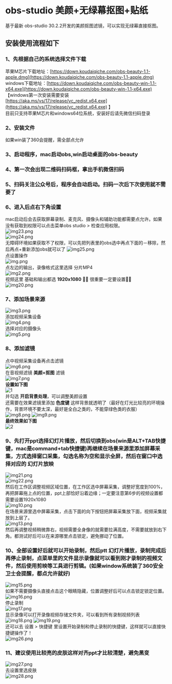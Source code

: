 # obs-studio 美颜+无绿幕抠图+贴纸
基于最新 obs-studio 30.2.2开发的美颜抠图滤镜，可以实现无绿幕直接抠图。<br>

## 安装使用流程如下<br>
### 1、先根据自己的系统选择文件下载<br>
苹果M芯片下载地址：[https://down.koudaiqiche.com/obs-beauty-1.1-apple.dmg](https://down.koudaiqiche.com/obs-beauty-1.1-apple.dmg)<br>
windows下载地址：[https://down.koudaiqiche.com/obs-beauty-win-1.1-x64.exe](https://down.koudaiqiche.com/obs-beauty-win-1.1-x64.exe)<br>
【windows第一次安装需要安装 [https://aka.ms/vs/17/release/vc_redist.x64.exe](https://aka.ms/vs/17/release/vc_redist.x64.exe) 】<br>
目前只支持苹果M芯片和windows64位系统，安装好后请先微信扫码登录<br>
### 2、安装文件<br>
如果win装了360会提醒，需全部点允许<br>
### 3、启动程序，mac启动obs,win启动桌面的obs-beauty<br>
### 4、第一次会出现二维码扫码框，拿出手机微信扫码<br>
### 5、扫码关注公众号后，程序会自动启动。扫码一次后下次使用就不需要了<br>
### 6、进入后点右下角设置<br>
mac启动后会去获取屏幕录制、麦克风、摄像头和辅助功能都需要点允许。如果没有获取到权限可以点击菜单obs studio > 检查应用权限。<br>
![img23.png](assets/img23.png)<br>
![img24.png](assets/img24.png)<br>
无障碍环境如果获取不了权限，可以先把列表里的obs选中再点下面的－移除，然后再点+重新添加obs就可以了
![img25.png](assets/img25.png)<br>
点设置操作<br>
![img.png](assets/img.png)<br>
点左边的输出，录像格式这里选择 分片MP4<br>
![img2.png](assets/img2.png)<br>
视频这里 基础和输出都选 **1920x1080** 🌟🌟 很重要一定要设置🌟🌟<br>
![img20.png](assets/img20.png)<br>
### 7、添加场景来源<br>
![img3.png](assets/img3.png)<br>
添加视频采集设备<br>
![img4.png](assets/img4.png)<br>
选择对应的摄像头<br>
![img5.png](assets/img5.png)
### 8、添加滤镜<br>
点中视频采集设备再点击滤镜<br>
![img6.png](assets/img6.png)<br>
在音视频滤镜  **美颜+抠图** 滤镜<br>
![img7.png](assets/img7.png)<br>
**设置如下图**<br>
![1](assets/1.jpg)<br>
并勾选 **开启背景处理**，可以调整美颜设置<br>
还需要在效果滤镜里添加 **色度键**  这样背景就透明了（最好在灯光比较亮的环境操作，背景环境不要太深，最好是全白之类的，不能穿绿色类的衣服）<br>
![img8.png](assets/img8.png) ![img9.png](assets/img9.png)<br>
**最终效果如下图**<br>
![2](assets/2.jpg)<br>
### 9、先打开ppt选择幻灯片播放，然后切换到obs(win是ALT+TAB快捷键，mac是command+tab快捷键)再继续在场景来源里添加屏幕采集，方式选择窗口采集，勾选名称为空和显示全屏，然后在窗口中选择对应的 幻灯片放映<br>
![img21.png](assets/img21.png)<br>
![img22.png](assets/img22.png)<br>
然后在工作区调整视频区域位置，在工作区选中屏幕采集，调整好宽度到100%，再把屏幕拖上点的位置，ppt上部恰好沿着边缘；一定要注意第6步的视频设置都需要设置1920x1080<br>
![img10.png](assets/img10.png)<br>
在场景来源里选中屏幕采集，点击下面的向下按钮把屏幕采集放下面，视频采集就放到上层了。<br>
![img13.png](assets/img13.png)<br>
然后再调整视频稍微靠右，视频需要全身像的就需要拉满高度，不需要就放到右下角。都测试好后可以在来源哪里点击锁定，避免挪动了位置。<br>
### 10、全部设置好后就可以开始录制，然后ptt 幻灯片播放，录制完成后再停止录制，点菜单里的文件显示录像就可以看到刚才录制的视频文件，然后使用剪映等工具进行剪辑。(如果window系统装了360安全卫士会提醒，都点允许就好)<br>
![img15.png](assets/img15.png)<br>
如果不需要摄像头直接点击这个眼睛隐藏，位置调整好后可以点击锁定锁定位置。<br>
![img16.png](assets/img16.png)<br>
停止录制<br>
![img17.png](assets/img17.png)<br>
显示录像可以打开录像视频存储文件夹，可以看到所有录制视频列表<br>
![img18.png](assets/img18.png)
![img19.png](assets/img19.png)<br>
还可以去 设置 > 快捷键 里设置开始录制和停止录制的快捷键，这样就可以直接快捷键操作了！<br>
![img26.png](assets/img26.png)<br>
### 11、建议使用比较亮的皮肤这样对齐ppt才比较清楚，避免黑变<br>
![img27.png](assets/img27.png)<br>
去设置里选皮肤<br>
![img28.png](assets/img28.png)<br>

